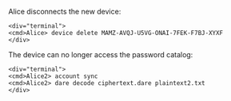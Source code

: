 
Alice disconnects the new device:


~~~~
<div="terminal">
<cmd>Alice> device delete MAMZ-AVQJ-U5VG-ONAI-7FEK-F7BJ-XYXF
</div>
~~~~

The device can no longer access the password catalog:


~~~~
<div="terminal">
<cmd>Alice2> account sync
<cmd>Alice2> dare decode ciphertext.dare plaintext2.txt
</div>
~~~~


